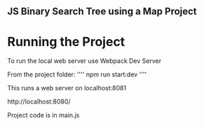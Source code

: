 ## JS Binary Search Tree using a Map Project

# Running the Project

To run the local web server use Webpack Dev Server

From the project folder:
''''
npm run start:dev
''''

This runs a web server on localhost:8081

http://localhost:8080/

Project code is in main.js